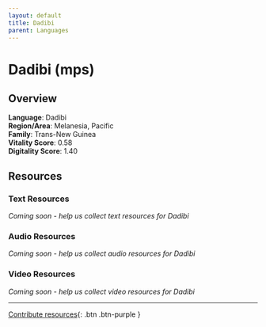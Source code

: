 ```yaml
---
layout: default
title: Dadibi
parent: Languages
---
```


# Dadibi (mps)

## Overview

**Language**: Dadibi  
**Region/Area**: Melanesia, Pacific  
**Family**: Trans-New Guinea  
**Vitality Score**: 0.58  
**Digitality Score**: 1.40  

## Resources

### Text Resources
*Coming soon - help us collect text resources for Dadibi*

### Audio Resources
*Coming soon - help us collect audio resources for Dadibi*

### Video Resources
*Coming soon - help us collect video resources for Dadibi*

---

[Contribute resources](https://fairtrain.github.io/){: .btn .btn-purple }
